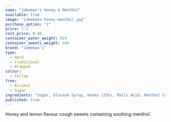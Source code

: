 ```yaml
---
name: "Jakeman's Honey & Menthol"
available: true
image: "jakemans-honey-menthol.jpg"
purchase_option: "1"
price: 1.2
cost_price: 0.48
container_water_weight: 919
container_sweets_weight: 549
brand: "Jameman's"
type: 
  - Hard
  - Traditional
  - Wrapped
colour: 
  - Yellow
free: 
  - Alcohol
  - Sugar
ingredients: "Sugar, Glucose Syrup, Honey (25%), Malic Acid, Menthol Crystals, Natural Lemon Oil, Natural Flavour, Colour: Carotenes"
published: true
---
```

Honey and lemon flavour cough sweets containing soothing menthol.
